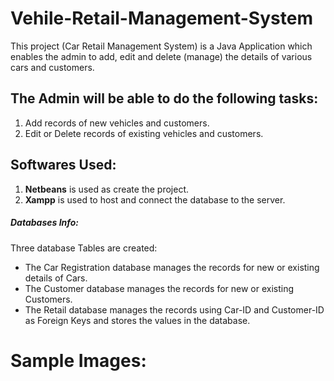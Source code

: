 # Vehile-Retail-Management-System
 This project (Car Retail Management System) is a Java Application which enables the admin to add, edit and delete (manage) the details of various cars and customers.
 
 ## The Admin will be able to do the following tasks:
 1. Add records of new vehicles and customers.
 2. Edit or Delete records of existing vehicles and customers.

 ## Softwares Used:
 1. **Netbeans** is used as create the project.
 2. **Xampp** is used to host and connect the database to the server.
 
 ##### Databases Info:
 Three database Tables are created:
 * The Car Registration database manages the records for new or existing details of Cars.
 * The Customer database manages the records for new or existing Customers.
 * The Retail database manages the records using Car-ID and Customer-ID as Foreign Keys and stores the values in the database.

# Sample Images:
